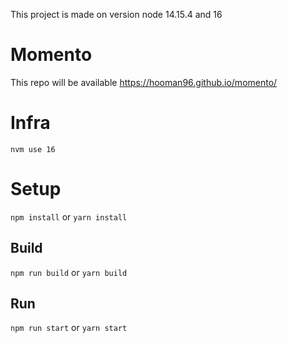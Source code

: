 This project is made on version node 14.15.4 and 16

# Momento

This repo will be available https://hooman96.github.io/momento/

# Infra
`nvm use 16`

# Setup
`npm install`
or
`yarn install`

## Build
`npm run build`
or
`yarn build`

## Run
`npm run start`
or
`yarn start`
